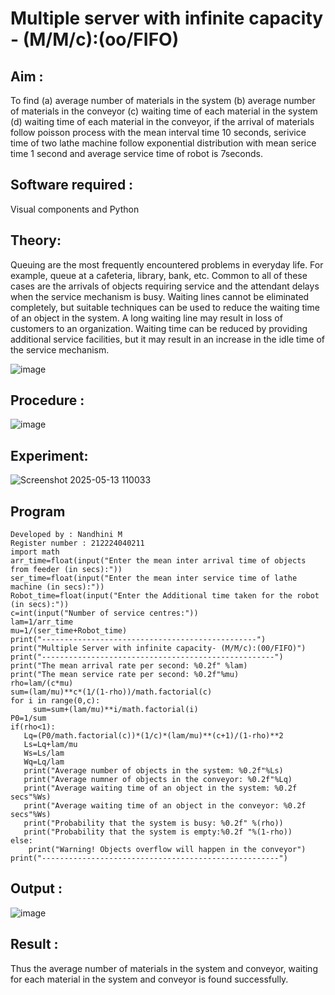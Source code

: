 # Multiple server with infinite capacity - (M/M/c):(oo/FIFO)
## Aim :
To find (a) average number of materials in the system (b) average number of materials in the conveyor (c) waiting time of each material in the system (d) waiting time of each material in the conveyor, if the arrival  of materials follow poisson process with the mean interval time 10 seconds, serivice time of two lathe machine follow exponential distribution with mean serice time 1 second and average service time of robot is 7seconds.

## Software required :
Visual components and Python

## Theory:
Queuing are the most frequently encountered problems in everyday life. For example, queue at a cafeteria, library, bank, etc. Common to all of these cases are the arrivals of objects requiring service and the attendant delays when the service mechanism is busy. Waiting lines cannot be eliminated completely, but suitable techniques can be used to reduce the waiting time of an object in the system. A long waiting line may result in loss of customers to an organization. Waiting time can be reduced by providing additional service facilities, but it may result in an increase in the idle time of the service mechanism.

![image](https://user-images.githubusercontent.com/103921593/203238035-1c8109bc-cbf2-4c77-baea-c5b682a752ef.png)

## Procedure :

![image](https://user-images.githubusercontent.com/103921593/203238265-176740b0-eae2-4772-90be-5449869ac9b0.png)

## Experiment:
![Screenshot 2025-05-13 110033](https://github.com/user-attachments/assets/559959b8-2e80-45c9-9f50-89c0148a2686)


## Program
```
Developed by : Nandhini M
Register number : 212224040211
import math 
arr_time=float(input("Enter the mean inter arrival time of objects from feeder (in secs):")) 
ser_time=float(input("Enter the mean inter service time of lathe machine (in secs):")) 
Robot_time=float(input("Enter the Additional time taken for the robot (in secs):")) 
c=int(input("Number of service centres:")) 
lam=1/arr_time 
mu=1/(ser_time+Robot_time) 
print("------------------------------------------------") 
print("Multiple Server with infinite capacity- (M/M/c):(00/FIFO)") 
print("----------------------------------------------------") 
print("The mean arrival rate per second: %0.2f" %lam) 
print("The mean service rate per second: %0.2f"%mu) 
rho=lam/(c*mu) 
sum=(lam/mu)**c*(1/(1-rho))/math.factorial(c) 
for i in range(0,c): 
     sum=sum+(lam/mu)**i/math.factorial(i) 
P0=1/sum 
if(rho<1): 
   Lq=(P0/math.factorial(c))*(1/c)*(lam/mu)**(c+1)/(1-rho)**2 
   Ls=Lq+lam/mu 
   Ws=Ls/lam 
   Wq=Lq/lam 
   print("Average number of objects in the system: %0.2f"%Ls) 
   print("Average numner of objects in the conveyor: %0.2f"%Lq) 
   print("Average waiting time of an object in the system: %0.2f secs"%Ws) 
   print("Average waiting time of an object in the conveyor: %0.2f secs"%Ws) 
   print("Probability that the system is busy: %0.2f" %(rho)) 
   print("Probability that the system is empty:%0.2f "%(1-rho)) 
else: 
    print("Warning! Objects overflow will happen in the conveyor") 
print("-----------------------------------------------------") 
```
## Output :
![image](https://github.com/user-attachments/assets/1ac5e62c-98f9-4c95-bff3-31411542148a)


## Result : 
Thus the average number of materials in the system and conveyor, waiting for each material in the system and conveyor is found successfully.
